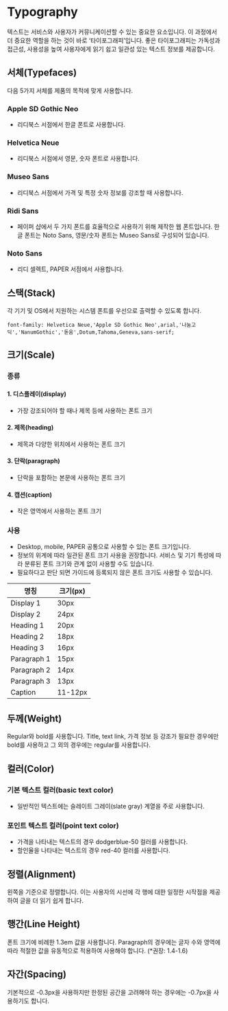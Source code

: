 # Typography

텍스트는 서비스와 사용자가 커뮤니케이션할 수 있는 중요한 요소입니다. 이 과정에서 더 중요한 역할을 하는 것이 바로 ‘타이포그래피’입니다. 좋은 타이포그래피는 가독성과 접근성, 사용성을 높여 사용자에게 읽기 쉽고 일관성 있는 텍스트 정보를 제공합니다.

## 서체(Typefaces)

다음 5가지 서체를 제품의 목적에 맞게 사용합니다.

### **Apple SD Gothic Neo**

- 리디북스 서점에서 한글 폰트로 사용합니다.

### **Helvetica Neue** 

- 리디북스 서점에서 영문, 숫자 폰트로 사용합니다.

### **Museo Sans** 

- 리디북스 서점에서 가격 및 특정 숫자 정보를 강조할 때 사용합니다.

### **Ridi Sans** 

- 페이퍼 샵에서 두 가지 폰트를 효율적으로 사용하기 위해 제작한 웹 폰트입니다. 한글 폰트는 Noto Sans, 영문/숫자 폰트는 Museo Sans로 구성되어 있습니다.

### **Noto Sans**

- 리디 셀렉트, PAPER 서점에서 사용합니다.

## 스택(Stack)

각 기기 및 OS에서 지원하는 시스템 폰트를 우선으로 출력할 수 있도록 합니다.

```
font-family: Helvetica Neue,'Apple SD Gothic Neo',arial,'나눔고딕','NanumGothic','돋움',Dotum,Tahoma,Geneva,sans-serif;
```

## 크기(Scale)

### 종류

#### 1. 디스플레이(display) 

- 가장 강조되어야 할 때나 제목 등에 사용하는 폰트 크기

#### 2. 제목(heading) 

- 제목과 다양한 위치에서 사용하는 폰트 크기

#### 3. 단락(paragraph) 

- 단락을 포함하는 본문에 사용하는 폰트 크기

#### 4. 캡션(caption) 

- 작은 영역에서 사용하는 폰트 크기

### 사용

- Desktop, mobile, PAPER 공통으로 사용할 수 있는 폰트 크기입니다. 
- 정보의 위계에 따라 일관된 폰트 크기 사용을 권장합니다. 서비스 및 기기 특성에 따라 분류된 폰트 크기와 관계 없이 사용할 수도 있습니다.
- 필요하다고 판단 되면 가이드에 등록되지 않은 폰트 크기도 사용할 수 있습니다.

| 명칭        | 크기(px) |
| ----------- | -------- |
| Display 1   | 30px     |
| Display 2   | 24px     |
| Heading 1   | 20px     |
| Heading 2   | 18px     |
| Heading 3   | 16px     |
| Paragraph 1 | 15px     |
| Paragraph 2 | 14px     |
| Paragraph 3 | 13px     |
| Caption     | 11-12px  |

## 두께(Weight)

Regular와 bold를 사용합니다. 
Title, text link, 가격 정보 등 강조가 필요한 경우에만 bold를 사용하고 그 외의 경우에는 regular를 사용합니다.

## 컬러(Color)

### 기본 텍스트 컬러(basic text color)

- 일반적인 텍스트에는 슬레이트 그레이(slate gray) 계열을 주로 사용합니다.

### 포인트 텍스트 컬러(point text color)

- 가격을 나타내는 텍스트의 경우 dodgerblue-50 컬러를 사용합니다.
- 할인율을 나타내는 텍스트의 경우 red-40 컬러를 사용합니다.
  

## 정렬(Alignment)

왼쪽을 기준으로 정렬합니다. 이는 사용자의 시선에 각 행에 대한 일정한 시작점을 제공하여 글을 더 읽기 쉽게 합니다.

## 행간(Line Height)

폰트 크기에 비례한 1.3em 값을 사용합니다. Paragraph의 경우에는 글자 수와 영역에 따라 적절한 값을 유동적으로 적용하여 사용해야 합니다. (*권장: 1.4-1.6)

## 자간(Spacing)

기본적으로 -0.3px을 사용하지만 한정된 공간을 고려해야 하는 경우에는 -0.7px을 사용하기도 합니다.
